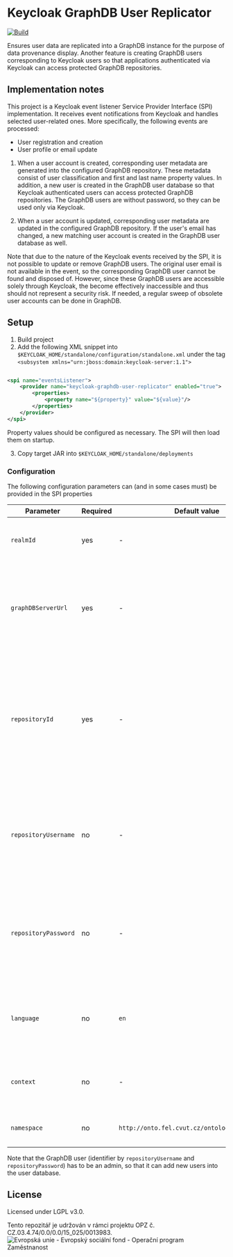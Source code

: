 # Keycloak GraphDB User Replicator 
[![Build](https://github.com/opendata-mvcr/keycloak-graphdb-user-replicator/actions/workflows/maven.yml/badge.svg?branch=main)](https://github.com/opendata-mvcr/keycloak-graphdb-user-replicator/actions/workflows/maven.yml)

Ensures user data are replicated into a GraphDB instance for the purpose of data provenance display. Another feature is
creating GraphDB users corresponding to Keycloak users so that applications authenticated via Keycloak can access
protected GraphDB repositories.

## Implementation notes

This project is a Keycloak event listener Service Provider Interface (SPI) implementation. It receives event notifications
from Keycloak and handles selected user-related ones. More specifically, the following events are processed:

* User registration and creation
* User profile or email update

1. When a user account is created, corresponding user metadata are generated into the configured GraphDB repository. These metadata
consist of user classification and first and last name property values. In addition, a new user is created in the GraphDB user database
so that Keycloak authenticated users can access protected GraphDB repositories. The GraphDB users are without password, so they can be used
   only via Keycloak.
   
2. When a user account is updated, corresponding user metadata are updated in the configured GraphDB repository. If the user's email
has changed, a new matching user account is created in the GraphDB user database as well.
   
Note that due to the nature of the Keycloak events received by the SPI, it is not possible to update or remove GraphDB users. The
original user email is not available in the event, so the corresponding GraphDB user cannot be found and disposed of. However, since
these GraphDB users are accessible solely through Keycloak, the become effectively inaccessible and thus should not represent a security
risk.
If needed, a regular sweep of obsolete user accounts can be done in GraphDB.


## Setup

1. Build project
2. Add the following XML snippet into `$KEYCLOAK_HOME/standalone/configuration/standalone.xml` under the tag
   `<subsystem xmlns="urn:jboss:domain:keycloak-server:1.1">`

```xml

<spi name="eventsListener">
    <provider name="keycloak-graphdb-user-replicator" enabled="true">
        <properties>
            <property name="${property}" value="${value}"/>
        </properties>
    </provider>
</spi>
```

Property values should be configured as necessary. The SPI will then load them on startup.

3. Copy target JAR into `$KEYCLOAK_HOME/standalone/deployments`

### Configuration

The following configuration parameters can (and in some cases must) be provided in the SPI properties

| Parameter            | Required | Default value | Description |
| -------------------- | -------- | ------------- | ----------- |
| `realmId`            | yes      | -             | Identifier of the realm for which events should be processed. |
| `graphDBServerUrl`   | yes      | -             | URL of the GraphDB server on which user accounts corresponding to keycloak accounts need to be created. |
| `repositoryId`       | yes      | -             | Identifier of the repository into which basic user metadata should be replicated by this SPI. Repository URL will be resolved based on GraphDB server URL and this id. |
| `repositoryUsername` | no       | -             | Username to authenticate with when replicating user metadata into the triple store repository and into the GraphDB user database. |
| `repositoryPassword` | no       | -             | Password to authenticate with when replicating user metadata into the triple store repository and into the GraphDB user database. |
| `language`           | no       | `en`          | Language tag with which String-based user account metadata will be saved in to the triple store repository. |
| `context`            | no       | -             | Identifier of named graph into which user account metadata will be saved. |
| `namespace`          | no       | `http://onto.fel.cvut.cz/ontologies/uzivatel/` | Namespace for generating user identifiers. |

Note that the GraphDB user (identifier by `repositoryUsername` and `repositoryPassword`) has to be an admin, 
so that it can add new users into the user database.


## License

Licensed under LGPL v3.0.

Tento repozitář je udržován v rámci projektu OPZ č. CZ.03.4.74/0.0/0.0/15_025/0013983.
![Evropská unie - Evropský sociální fond - Operační program Zaměstnanost](https://data.gov.cz/images/ozp_logo_cz.jpg)
